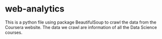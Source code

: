 # web-analytics
This is a python file using package BeautifulSoup to crawl the data from the Coursera website. The data we crawl are information of all the Data Science courses.
